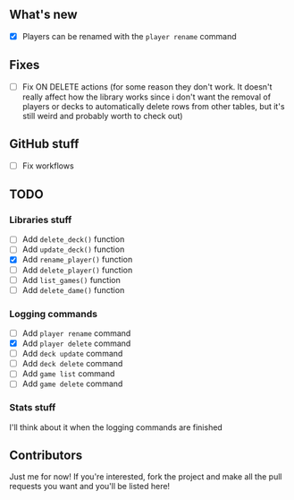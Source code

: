 ## What's new
- [x] Players can be renamed with the `player rename` command
## Fixes
- [ ] Fix ON DELETE actions (for some reason they don't work. It doesn't really affect how the library works since i don't want the removal of players or decks to automatically delete rows from other tables, but it's still weird and probably worth to check out)
## GitHub stuff
- [ ] Fix workflows
## TODO
### Libraries stuff
- [ ] Add `delete_deck()` function
- [ ] Add `update_deck()` function
- [x] Add `rename_player()` function
- [ ] Add `delete_player()` function
- [ ] Add `list_games()` function
- [ ] Add `delete_dame()` function
### Logging commands
- [ ] Add `player rename` command
- [x] Add `player delete` command
- [ ] Add `deck update` command
- [ ] Add `deck delete` command
- [ ] Add `game list` command
- [ ] Add `game delete` command
### Stats stuff
I'll think about it when the logging commands are finished

## Contributors
Just me for now! If you're interested, fork the project and make all the pull requests you want and you'll be listed here!
